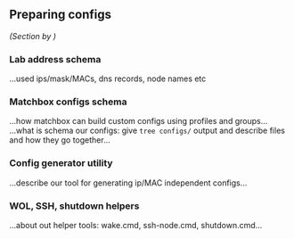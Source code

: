 ## Preparing configs

_(Section by )_

### Lab address schema

...used ips/mask/MACs, dns records, node names etc

### Matchbox configs schema

...how matchbox can build custom configs using profiles and groups...
...what is schema our configs: give `tree configs/` output and describe files and how they go together...

### Config generator utility

...describe our tool for generating ip/MAC independent configs...

### WOL, SSH, shutdown helpers

...about out helper tools: wake.cmd, ssh-node.cmd, shutdown.cmd...